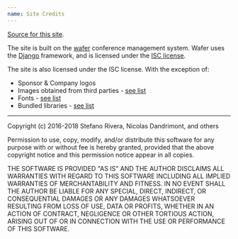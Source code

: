 ```yaml
---
name: Site Credits
---
```


[Source for this site](https://salsa.debian.org/debconf-team/public/websites/dc18).

The site is built on the [wafer][] conference management system.
Wafer uses the [Django][] framework, and is licensed under the [ISC license][].

[wafer]: https://github.com/CTPUG/wafer
[Django]: https://www.djangoproject.com/
[ISC license]: https://github.com/CTPUG/wafer/blob/master/LICENSE

The site is also licensed under the ISC license. With the exception of:

* Sponsor & Company logos
* Images obtained from third parties - [see list](https://salsa.debian.org/debconf-team/public/websites/dc18/blob/master/assets/img/AUTHORS)
* Fonts - [see list](https://salsa.debian.org/debconf-team/public/websites/dc18/blob/master/assets/fonts/AUTHORS)
* Bundled libraries - [see list](https://salsa.debian.org/debconf-team/public/websites/dc18/blob/master/package.json)

---

Copyright (c) 2016-2018 Stefano Rivera, Nicolas Dandrimont, and others

Permission to use, copy, modify, and/or distribute this software for any
purpose with or without fee is hereby granted, provided that the above
copyright notice and this permission notice appear in all copies.

THE SOFTWARE IS PROVIDED "AS IS" AND THE AUTHOR DISCLAIMS ALL WARRANTIES WITH
REGARD TO THIS SOFTWARE INCLUDING ALL IMPLIED WARRANTIES OF MERCHANTABILITY AND
FITNESS. IN NO EVENT SHALL THE AUTHOR BE LIABLE FOR ANY SPECIAL, DIRECT,
INDIRECT, OR CONSEQUENTIAL DAMAGES OR ANY DAMAGES WHATSOEVER RESULTING FROM
LOSS OF USE, DATA OR PROFITS, WHETHER IN AN ACTION OF CONTRACT, NEGLIGENCE OR
OTHER TORTIOUS ACTION, ARISING OUT OF OR IN CONNECTION WITH THE USE OR
PERFORMANCE OF THIS SOFTWARE.
